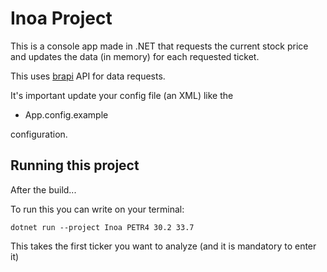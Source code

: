 # Inoa Project

This is a console app made in .NET that requests the current stock price
and updates the data (in memory) for each requested ticket.

This uses [brapi](https://brapi.dev/) API for data requests.

It's important update your config file (an XML) like the

- App.config.example

configuration.

## Running this project

After the build...

To run this you can write on your terminal:

```(bash)
dotnet run --project Inoa PETR4 30.2 33.7
```

This takes the first ticker you want to analyze
(and it is mandatory to enter it)
